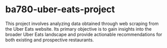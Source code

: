 # ba780-uber-eats-project
This project involves analyzing data obtained through web scraping from the Uber Eats website. Its primary objective is to gain insights into the broader Uber Eats landscape and provide actionable recommendations for both existing and prospective restaurants.
